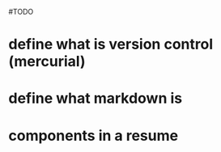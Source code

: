 #TODO

# define what is version control (mercurial)

# define what markdown is

# components in a resume
